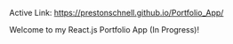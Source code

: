 Active Link: https://prestonschnell.github.io/Portfolio_App/


Welcome to my React.js Portfolio App (In Progress)!